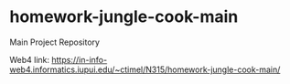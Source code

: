 # homework-jungle-cook-main

Main Project Repository

Web4 link: https://in-info-web4.informatics.iupui.edu/~ctimel/N315/homework-jungle-cook-main/
